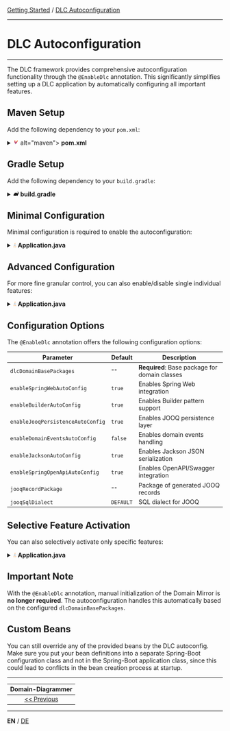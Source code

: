 [Getting Started](../index_en.md) / [DLC Autoconfiguration](autoconfiguration_en.md)

---

# DLC Autoconfiguration

---

The DLC framework provides comprehensive autoconfiguration functionality through the `@EnableDlc` annotation. 
This significantly simplifies setting up a DLC application by automatically configuring all important features.

## Maven Setup

Add the following dependency to your `pom.xml`:

<details>
<summary><img style="height: 12px" src="../../icons/file-type-maven.svg" alt="maven"> alt="maven"> <b>pom.xml</b></summary>

```xml
<dependency>
    <groupId>io.domainlifecycles</groupId>
    <artifactId>dlc-spring-boot-autoconfig</artifactId>
    <version>2.4.0</version>
</dependency>
```
</details>

## Gradle Setup

Add the following dependency to your `build.gradle`:

<details>
<summary><img style="height: 12px" src="../../icons/gradle.svg" alt="gradle"> <b>build.gradle</b></summary>

```groovy
dependencies {
    implementation 'io.domainlifecycles:dlc-spring-boot-autoconfig:2.4.0'
}
```
</details>

## Minimal Configuration

Minimal configuration is required to enable the autoconfiguration:

<details>
<summary><img style="height: 12px" src="../../icons/java.svg" alt="java"> <b>Application.java</b></summary>

```java
@SpringBootApplication
@EnableDlc(
    dlcDomainBasePackages = "com.example.domain"
)
public class Application {
    public static void main(String[] args) {
        SpringApplication.run(Application.class, args);
    }
}
```
</details>

## Advanced Configuration

For more fine granular control, you can also enable/disable single individual features:
<details>
<summary><img style="height: 12px" src="../../icons/java.svg" alt="java"> <b>Application.java</b></summary>

```java
@SpringBootApplication
@EnableDlc(
    dlcDomainBasePackages = "com.example.domain",
    enableJooqPersistenceAutoConfig = true,
    enableDomainEventsAutoConfig = true,
    enableSpringWebAutoConfig = true,
    enableJacksonAutoConfig = true,
    enableBuilderAutoConfig = true,
    enableSpringOpenApiAutoConfig = true,
    jooqRecordPackage = "com.example.jooq.tables.records",
    jooqSqlDialect = SQLDialect.POSTGRES
)
public class Application {
    public static void main(String[] args) {
        SpringApplication.run(Application.class, args);
    }
}
```
</details>

## Configuration Options

The `@EnableDlc` annotation offers the following configuration options:

| Parameter                         | Default   | Description                                   |
|-----------------------------------|-----------|-----------------------------------------------|
| `dlcDomainBasePackages`           | `""`      | **Required**: Base package for domain classes |
| `enableSpringWebAutoConfig`       | `true`    | Enables Spring Web integration                |
| `enableBuilderAutoConfig`         | `true`    | Enables Builder pattern support               |
| `enableJooqPersistenceAutoConfig` | `true`    | Enables JOOQ persistence layer                |
| `enableDomainEventsAutoConfig`    | `false`   | Enables domain events handling                |
| `enableJacksonAutoConfig`         | `true`    | Enables Jackson JSON serialization            |
| `enableSpringOpenApiAutoConfig`   | `true`    | Enables OpenAPI/Swagger integration           |
| `jooqRecordPackage`               | `""`      | Package of generated JOOQ records             |
| `jooqSqlDialect`                  | `DEFAULT` | SQL dialect for JOOQ                          |

## Selective Feature Activation

You can also selectively activate only specific features:

<details>
<summary><img style="height: 12px" src="../../icons/java.svg" alt="java"> <b>Application.java</b></summary>

```java
@SpringBootApplication
@EnableDlc(
    dlcDomainBasePackages = "com.example.domain",
    enableSpringWebAutoConfig = false,
    enableBuilderAutoConfig = false,
    enableJooqPersistenceAutoConfig = true,
    enableDomainEventsAutoConfig = false,
    enableJacksonAutoConfig = false,
    enableSpringOpenApiAutoConfig = false,
    jooqRecordPackage = "com.example.jooq",
    jooqSqlDialect = SQLDialect.H2
)
public class MinimalApplication {
    public static void main(String[] args) {
        SpringApplication.run(MinimalApplication.class, args);
    }
}
```
</details>

## Important Note

With the `@EnableDlc` annotation, manual initialization of the Domain Mirror is **no longer required**. The autoconfiguration handles this automatically based on the configured `dlcDomainBasePackages`.

## Custom Beans
You can still override any of the provided beans by the DLC autoconfig. Make sure you put your bean definitions 
into a separate Spring-Boot configuration class and not in the Spring-Boot application class, 
since this could lead to conflicts in the bean creation process at startup.

---

|         **Domain-Diagrammer**          |
|:--------------------------------------:|
| [<< Previous](domain_diagrammer_en.md) |

---

**EN** / [DE](../../german/features/autoconfig_de.md)
